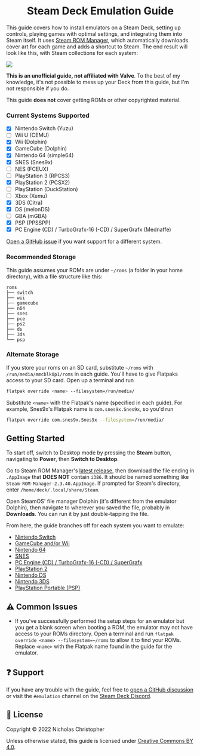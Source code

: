 <h1 align="center">Steam Deck Emulation Guide</h1>

This guide covers how to install emulators on a Steam Deck, setting up controls, playing games with optimal settings, and integrating them into Steam itself. It uses [Steam ROM Manager](https://steamgriddb.github.io/steam-rom-manager/), which automatically downloads cover art for each game and adds a shortcut to Steam. The end result will look like this, with Steam collections for each system:

![](https://cdn.discordapp.com/attachments/809297772850839552/950265581087637554/unknown.png)

**This is an unofficial guide, not affiliated with Valve**. To the best of my knowledge, it's not possible to mess up your Deck from this guide, but I'm not responsible if you do.

This guide **does not** cover getting ROMs or other copyrighted material.

### Current Systems Supported

-   [x] Nintendo Switch (Yuzu)
-   [ ] Wii U (CEMU)
-   [x] Wii (Dolphin)
-   [x] GameCube (Dolphin)
-   [x] Nintendo 64 (simple64)
-   [x] SNES (Snes9x)
-   [ ] NES (FCEUX)
-   [ ] PlayStation 3 (RPCS3)
-   [x] PlayStation 2 (PCSX2)
-   [ ] PlayStation (DuckStation)
-   [ ] Xbox (Xemu)
-   [x] 3DS (Citra)
-   [x] DS (melonDS)
-   [ ] GBA (mGBA)
-   [x] PSP (PPSSPP)
-   [x] PC Engine (CD) / TurboGrafx-16 (-CD) / SuperGrafx (Mednaffe)

[Open a GitHub issue](https://github.com/nchristopher/steamdeck-emulation/issues/new) if you want support for a different system.

### Recommended Storage

This guide assumes your ROMs are under `~/roms` (a folder in your home directory), with a file structure like this:

```
roms
├── switch
├── wii
├── gamecube
├── n64
├── snes
├── pce
├── ps2
├── ds
├── 3ds
└── psp
```

### Alternate Storage

If you store your roms on an SD card, substitute `~/roms` with `/run/media/mmcblk0p1/roms` in each guide. You'll have to give Flatpaks access to your SD card. Open up a terminal and run

```bash
flatpak override <name> --filesystem=/run/media/
```

Substitute `<name>` with the Flatpak's name (specified in each guide). For example, Snes9x's Flatpak name is `com.snes9x.Snes9x`, so you'd run

```bash
flatpak override com.snes9x.Snes9x --filesystem=/run/media/
```

## Getting Started

To start off, switch to Desktop mode by pressing the **Steam** button, navigating to **Power**, then **Switch to Desktop**.

Go to Steam ROM Manager's [latest release](https://github.com/SteamGridDB/steam-rom-manager/releases/latest), then download the file ending in `.AppImage` that **DOES NOT** contain `i386`. It should be named something like `Steam-ROM-Manager-2.3.40.AppImage`. If prompted for Steam's directory, enter `/home/deck/.local/share/Steam`.

Open SteamOS' file manager Dolphin (it's different from the emulator Dolphin), then navigate to wherever you saved the file, probably in **Downloads**. You can run it by just double-tapping the file.

From here, the guide branches off for each system you want to emulate:

-   [Nintendo Switch](./emulators/yuzu.md)
-   [GameCube and/or Wii](./emulators/dolphin.md)
-   [Nintendo 64](./emulators/simple64.md)
-   [SNES](./emulators/snes9x.md)
-   [PC Engine (CD) / TurboGrafx-16 (-CD) / SuperGrafx](./emulators/mednaffe.md)
-   [PlayStation 2](./emulators/pcsx2.md)
-   [Nintendo DS](./emulators/melonds.md)
-   [Nintendo 3DS](./emulators/citra.md)
-   [PlayStation Portable (PSP)](./emulators/ppsspp.md)

## ⚠ Common Issues

- If you've successfully performed the setup steps for an emulator but you get a blank screen when booting a ROM, the emulator may not have access to your ROMs directory. Open a terminal and run `flatpak override <name> --filesystem=~/roms` to allow it to find your ROMs. Replace `<name>` with the Flatpak name found in the guide for the emulator.

## ❓ Support

If you have any trouble with the guide, feel free to [open a GitHub discussion](https://github.com/nchristopher/steamdeck-emulation/discussions/new) or visit the `#emulation` channel on the [Steam Deck Discord](https://discord.gg/myS7JkUtvA).

## 📜 License

Copyright &copy; 2022 Nicholas Christopher

Unless otherwise stated, this guide is licensed under [Creative Commons BY 4.0](https://creativecommons.org/licenses/by/4.0/).
